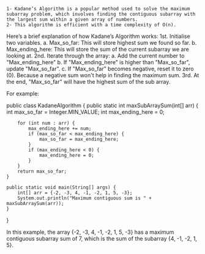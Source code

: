 	1- Kadane’s Algorithm is a popular method used to solve the maximum subarray problem, which involves finding the contiguous subarray with the largest sum within a given array of numbers.
	2- This algorithm is efficient with a time complexity of O(n).

Here’s a brief explanation of how Kadane’s Algorithm works:
	1st. Initialise two variables.
		a. Max_so_far: This will store highest sum we found so far.
		b. Max_ending_here: This will store the sum of the current subarray we are looking at.
	2nd. Iterate through the array:
		a. Add the current number to "Max_ending_here"
		b. If "Max_ending_here" is higher than "Max_so_far", update "Max_so_far".
		c. If "Max_so_far" becomes negative, reset it to zero (0). Because a negative sum won't help in finding the maximum sum.
	3rd. At the end, "Max_so_far" will have the highest sum of the sub array.

For example: 

public class KadaneAlgorithm {
    public static int maxSubArraySum(int[] arr) {
        int max_so_far = Integer.MIN_VALUE;
        int max_ending_here = 0;

        for (int num : arr) {
            max_ending_here += num;
            if (max_so_far < max_ending_here) {
                max_so_far = max_ending_here;
            }
            if (max_ending_here < 0) {
                max_ending_here = 0;
            }
        }
        return max_so_far;
    }

    public static void main(String[] args) {
        int[] arr = {-2, -3, 4, -1, -2, 1, 5, -3};
        System.out.println("Maximum contiguous sum is " + maxSubArraySum(arr));
    }
}


In this example, the array {-2, -3, 4, -1, -2, 1, 5, -3} has a maximum contiguous subarray sum of 7, which is the sum of the subarray {4, -1, -2, 1, 5}.
